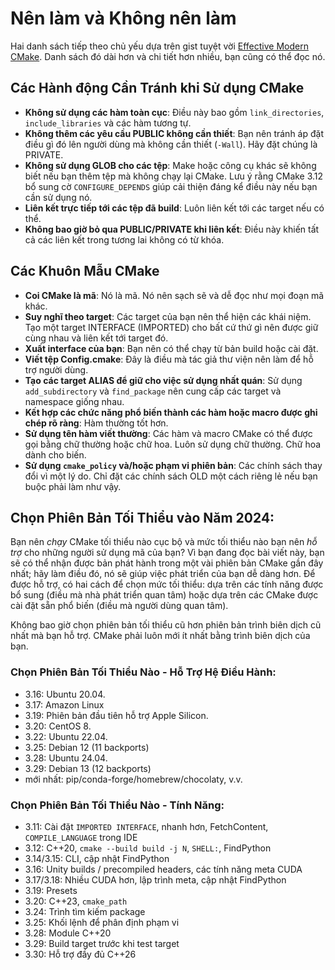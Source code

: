 # Nên làm và Không nên làm

Hai danh sách tiếp theo chủ yếu dựa trên gist tuyệt vời [Effective Modern CMake]. Danh sách đó dài hơn và chi tiết hơn nhiều, bạn cũng có thể đọc nó.

## Các Hành động Cần Tránh khi Sử dụng CMake

- **Không sử dụng các hàm toàn cục**: Điều này bao gồm `link_directories`, `include_libraries` và các hàm tương tự.
- **Không thêm các yêu cầu PUBLIC không cần thiết**: Bạn nên tránh áp đặt điều gì đó lên người dùng mà không cần thiết (`-Wall`). Hãy đặt chúng là PRIVATE.
- **Không sử dụng GLOB cho các tệp**: Make hoặc công cụ khác sẽ không biết nếu bạn thêm tệp mà không chạy lại CMake. Lưu ý rằng CMake 3.12 bổ sung cờ `CONFIGURE_DEPENDS` giúp cải thiện đáng kể điều này nếu bạn cần sử dụng nó.
- **Liên kết trực tiếp tới các tệp đã build**: Luôn liên kết tới các target nếu có thể.
- **Không bao giờ bỏ qua PUBLIC/PRIVATE khi liên kết**: Điều này khiến tất cả các liên kết trong tương lai không có từ khóa.

## Các Khuôn Mẫu CMake

- **Coi CMake là mã**: Nó là mã. Nó nên sạch sẽ và dễ đọc như mọi đoạn mã khác.
- **Suy nghĩ theo target**: Các target của bạn nên thể hiện các khái niệm. Tạo một target INTERFACE (IMPORTED) cho bất cứ thứ gì nên được giữ cùng nhau và liên kết tới target đó.
- **Xuất interface của bạn**: Bạn nên có thể chạy từ bản build hoặc cài đặt.
- **Viết tệp Config.cmake**: Đây là điều mà tác giả thư viện nên làm để hỗ trợ người dùng.
- **Tạo các target ALIAS để giữ cho việc sử dụng nhất quán**: Sử dụng `add_subdirectory` và `find_package` nên cung cấp các target và namespace giống nhau.
- **Kết hợp các chức năng phổ biến thành các hàm hoặc macro được ghi chép rõ ràng**: Hàm thường tốt hơn.
- **Sử dụng tên hàm viết thường**: Các hàm và macro CMake có thể được gọi bằng chữ thường hoặc chữ hoa. Luôn sử dụng chữ thường. Chữ hoa dành cho biến.
- **Sử dụng `cmake_policy` và/hoặc phạm vi phiên bản**: Các chính sách thay đổi vì một lý do. Chỉ đặt các chính sách OLD một cách riêng lẻ nếu bạn buộc phải làm như vậy.

## Chọn Phiên Bản Tối Thiểu vào Năm 2024:

Bạn nên _chạy_ CMake tối thiểu nào cục bộ và mức tối thiểu nào bạn nên _hỗ trợ_ cho những người sử dụng mã của bạn? Vì bạn đang đọc bài viết này, bạn sẽ có thể nhận được bản phát hành trong một vài phiên bản CMake gần đây nhất; hãy làm điều đó, nó sẽ giúp việc phát triển của bạn dễ dàng hơn. Để được hỗ trợ, có hai cách để chọn mức tối thiểu: dựa trên các tính năng được bổ sung (điều mà nhà phát triển quan tâm) hoặc dựa trên các CMake được cài đặt sẵn phổ biến (điều mà người dùng quan tâm).

Không bao giờ chọn phiên bản tối thiểu cũ hơn phiên bản trình biên dịch cũ nhất mà bạn hỗ trợ. CMake phải luôn mới ít nhất bằng trình biên dịch của bạn.

### Chọn Phiên Bản Tối Thiểu Nào - Hỗ Trợ Hệ Điều Hành:

- 3.16: Ubuntu 20.04.
- 3.17: Amazon Linux
- 3.19: Phiên bản đầu tiên hỗ trợ Apple Silicon.
- 3.20: CentOS 8.
- 3.22: Ubuntu 22.04.
- 3.25: Debian 12 (11 backports)
- 3.28: Ubuntu 24.04.
- 3.29: Debian 13 (12 backports)
- mới nhất: pip/conda-forge/homebrew/chocolaty, v.v.

### Chọn Phiên Bản Tối Thiểu Nào - Tính Năng:

- 3.11: Cài đặt `IMPORTED INTERFACE`, nhanh hơn, FetchContent, `COMPILE_LANGUAGE` trong IDE
- 3.12: C++20, `cmake --build build -j N`, `SHELL:`, FindPython
- 3.14/3.15: CLI, cập nhật FindPython
- 3.16: Unity builds / precompiled headers, các tính năng meta CUDA
- 3.17/3.18: Nhiều CUDA hơn, lập trình meta, cập nhật FindPython
- 3.19: Presets
- 3.20: C++23, `cmake_path`
- 3.24: Trình tìm kiếm package
- 3.25: Khối lệnh để phân định phạm vi
- 3.28: Module C++20
- 3.29: Build target trước khi test target
- 3.30: Hỗ trợ đầy đủ C++26

[effective modern cmake]: https://gist.github.com/mbinna/c61dbb39bca0e4fb7d1f73b0d66a4fd1
